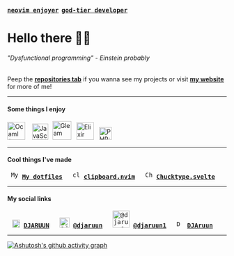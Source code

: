 <kbd>**[neovim enjoyer](https://neovim.io/)**</kbd>
&thinsp;<kbd>**[god-tier developer](https://github.com/djaruun/bliss)**</kbd>

# Hello there 👋🏼

###### *"Dysfunctional programming"* - Einstein probably<br>

Peep the **[repositories tab](https://github.com/DJARUUN?tab=repositories)** if you wanna see my projects or visit **[my website](https://djaruun.github.io)** for more of me!

---

#### Some things I enjoy

[<img alt="Ocaml (my caml)" src="https://cdn.icon-icons.com/icons2/2699/PNG/512/ocaml_logo_icon_170902.png" height="41">](https://ocaml.org) 
&nbsp;&thinsp;&thinsp;&thinsp;[<img alt="JavaScript" src="https://encrypted-tbn0.gstatic.com/images?q=tbn:ANd9GcRuHnJDLOcdm_0b6N6kNj-1OvO9KhKYgqIy0w&s" height="37">](https://developer.mozilla.org/en-US/docs/Web/JavaScript)
&nbsp;&thinsp;[<img alt="Gleam" src="https://gleam.run/images/lucy/lucy.svg" height="43">](https://gleam.run)
&nbsp;&nbsp;[<img alt="Elixir" src="https://external-content.duckduckgo.com/iu/?u=https%3A%2F%2Fseeklogo.com%2Fimages%2FE%2Felixir-logo-CF24E6FA55-seeklogo.com.png&f=1&nofb=1&ipt=4f06f8f06056ad6995ab6957416fae6981f606f1bafdb9fa2e3aba6276f00a33&ipo=images" height="40">](https://elixir-lang.org)
&nbsp;&nbsp;[<img alt="PHP: Hypertext Preprocessor" src="https://upload.wikimedia.org/wikipedia/commons/thumb/2/27/PHP-logo.svg/800px-PHP-logo.svg.png" height="29">](https://www.php.net/)

---

#### Cool things I've made

<kbd>&thinsp;<img alt="My dotfiles" src="https://gitlab.com/uploads/-/system/project/avatar/59006208/dotfiles.jpg?width=32" width="17"> **[My dotfiles](https://github.com/djaruun/dotfiles)**&nbsp;</kbd>
&thinsp;<kbd>&thinsp;<img alt="clipboard.nvim" src="https://gitlab.com/uploads/-/system/project/avatar/60270983/communityIcon_n2hvyn96zwk81.png?width=48" width="17"> **[clipboard.nvim](https://github.com/djaruun/clipboard.nvim)**&nbsp;</kbd>
&thinsp;<kbd>&thinsp;<img alt="Chucktype.svelte" src="https://avatars.githubusercontent.com/u/89078636?s=32&v=4" width="17"> **[Chucktype.svelte](https://github.com/DJAruun/chucktype.svelte)**&nbsp;</kbd>

---

#### My social links

&thinsp;<kbd>&thinsp;<img alt="DJARUUN" src="https://external-content.duckduckgo.com/iu/?u=https%3A%2F%2Fstatic.wikia.nocookie.net%2Fminecraft-esp%2Fimages%2F4%2F4b%2FModrinth_Logo.png%2Frevision%2Flatest%2Fscale-to-width-down%2F1200%3Fcb%3D20231227082445%26path-prefix%3Des&f=1&nofb=1&ipt=bf5aa96ce9eff911705ec034ea6935c6b7c7235dd47e29dcb1e297a1185ec43e&ipo=images" width="18"> **[DJARUUN](https://modrinth.com/user/DJARUUN)**&nbsp;</kbd>
&thinsp;<kbd>&thinsp;<img alt="@djaruun" src="https://assets-global.website-files.com/6257adef93867e50d84d30e2/636e0a6a49cf127bf92de1e2_icon_clyde_blurple_RGB.png" width="23"> **[@djaruun](https://discord.com)**&nbsp;</kbd>
&thinsp;<kbd>&thinsp;<img alt="@djaruun1" src="https://upload.wikimedia.org/wikipedia/commons/thumb/e/ef/Twitter_and_X_logos.svg/2560px-Twitter_and_X_logos.svg.png" width="39"> **[@djaruun1](https://x.com/djaruun1)**&nbsp;</kbd>
&thinsp;<kbd>&thinsp;<img alt="DJAruun" src="https://cdn-icons-png.flaticon.com/512/25/25231.png" width="16"> **[DJAruun](https://github.com/DJAruun)**&nbsp;</kbd>

---

[![Ashutosh's github activity graph](https://github-readme-activity-graph.vercel.app/graph?username=djaruun&theme=github-compact)](https://github.com/ashutosh00710/github-readme-activity-graph)
